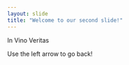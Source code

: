 ```yaml
---
layout: slide
title: "Welcome to our second slide!"
---
```


In Vino Veritas

Use the left arrow to go back!
